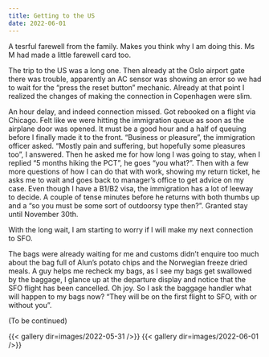 ```yaml
---
title: Getting to the US
date: 2022-06-01
---
```


A tesrful farewell from the family. Makes you think why I am doing this. Ms M had made a little farewell card too.

The trip to the US was a long one. Then already at the Oslo airport gate there was trouble, apparently an AC sensor was showing an error so we had to wait for the “press the reset button” mechanic. Already at that point I realized the changes of making the connection in Copenhagen were slim.

An hour delay, and indeed connection missed. Got rebooked on a flight via Chicago. Felt like we were hitting the immigration queue as soon as the airplane door was opened. It must be a good hour and a half of queuing before I finally made it to the front.
“Business or pleasure”, the immigration officer asked. “Mostly pain and suffering, but hopefully some pleasures too”, I answered. Then he asked me for how long I was going to stay, when I replied “5 months hiking the PCT”, he goes “you what?”. Then with a few more questions of how I can do that with work, showing my return ticket, he asks me to wait and goes back to manager’s office to get advice on my case. Even though I have a B1/B2 visa, the immigration has a lot of leeway to decide. A couple of tense minutes before he returns with both thumbs up and a “so you must be some sort of outdoorsy type then?”. Granted stay until November 30th.

With the long wait, I am starting to worry if I will make my next connection to SFO. 

The bags were already waiting for me and customs didn’t enquire too much about the bag full of Alun’s potato chips and the Norwegian freeze dried meals. A guy helps me recheck my bags, as I see my bags get swallowed by the baggage, I glance up at the departure display and notice that the SFO flight has been cancelled. Oh joy. 
So I ask the baggage handler what will happen to my bags now? “They will be on the first flight to SFO, with or without you”. 

(To be continued)


{{< gallery dir=images/2022-05-31 />}}
{{< gallery dir=images/2022-06-01 />}}
